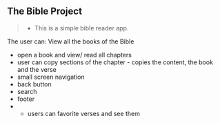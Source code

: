 ## The Bible Project
>* This is a simple bible reader app. 

The user can:
View all the books of the Bible
- open a book and view/ read all chapters
- user can copy sections of the chapter - copies the content, the book and the verse
- small screen navigation
- back button
- search
- footer
- - users can favorite verses and see them